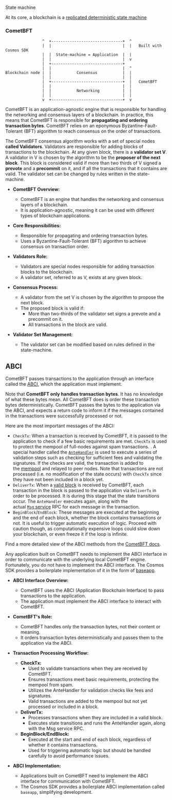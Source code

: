 State machine

At its core, a blockchain is a [replicated deterministic state machine](https://en.wikipedia.org/wiki/State_machine_replication)


### CometBFT

```
                ^  +-------------------------------+  ^
                |  |                               |  |   Built with Cosmos SDK
                |  |  State-machine = Application  |  |
                |  |                               |  v
                |  +-------------------------------+
                |  |                               |  ^
Blockchain node |  |           Consensus           |  |
                |  |                               |  |
                |  +-------------------------------+  |   CometBFT
                |  |                               |  |
                |  |           Networking          |  |
                |  |                               |  |
                v  +-------------------------------+  v
```

CometBFT is an application-agnostic engine that is responsible for handling the networking and consensus layers of a blockchain. In practice, this means that CometBFT is responsible for **propagating and ordering transaction bytes**. CometBFT relies on an eponymous Byzantine-Fault-Tolerant (BFT) algorithm to reach consensus on the order of transactions.

The CometBFT consensus algorithm works with a set of special nodes **called Validators**. Validators are responsible for adding blocks of transactions to the blockchain. At any given block, there is a **validator set V**. A validator in V is chosen by the algorithm to be the **proposer of the next block**. This block is considered valid if more than two thirds of V signed a **prevote** and a **precommit** on it, and if all the transactions that it contains are valid. The validator set can be changed by rules written in the state-machine.



-   **CometBFT Overview:**

    -   CometBFT is an engine that handles the networking and consensus layers of a blockchain.
    -   It is application-agnostic, meaning it can be used with different types of blockchain applications.
-   **Core Responsibilities:**

    -   Responsible for propagating and ordering transaction bytes.
    -   Uses a Byzantine-Fault-Tolerant (BFT) algorithm to achieve consensus on transaction order.
-   **Validators Role:**

    -   Validators are special nodes responsible for adding transaction blocks to the blockchain.
    -   A validator set, referred to as V, exists at any given block.
-   **Consensus Process:**

    -   A validator from the set V is chosen by the algorithm to propose the next block.
    -   The proposed block is valid if:
        -   More than two-thirds of the validator set signs a prevote and a precommit on it.
        -   All transactions in the block are valid.
-   **Validator Set Management:**

    -   The validator set can be modified based on rules defined in the state-machine.

ABCI
------------------------------------------------------------------------------------------------------

CometBFT passes transactions to the application through an interface called the [ABCI](https://docs.cometbft.com/v0.37/spec/abci/), which the application must implement.


Note that **CometBFT only handles transaction bytes**. It has no knowledge of what these bytes mean. All CometBFT does is order these transaction bytes deterministically. CometBFT passes the bytes to the application via the ABCI, and expects a return code to inform it if the messages contained in the transactions were successfully processed or not.

Here are the most important messages of the ABCI:

-   `CheckTx`: When a transaction is received by CometBFT, it is passed to the application to check if a few basic requirements are met. `CheckTx` is used to protect the mempool of full-nodes against spam transactions. . A special handler called the [`AnteHandler`](https://docs.cosmos.network/v0.50/learn/beginner/gas-fees#antehandler) is used to execute a series of validation steps such as checking for sufficient fees and validating the signatures. If the checks are valid, the transaction is added to the [mempool](https://docs.cometbft.com/v0.37/spec/p2p/messages/mempool) and relayed to peer nodes. Note that transactions are not processed (i.e. no modification of the state occurs) with `CheckTx` since they have not been included in a block yet.
-   `DeliverTx`: When a [valid block](https://docs.cometbft.com/v0.37/spec/core/data_structures#block) is received by CometBFT, each transaction in the block is passed to the application via `DeliverTx` in order to be processed. It is during this stage that the state transitions occur. The `AnteHandler` executes again, along with the actual [`Msg` service](https://docs.cosmos.network/v0.50/build/building-modules/msg-services) RPC for each message in the transaction.
-   `BeginBlock`/`EndBlock`: These messages are executed at the beginning and the end of each block, whether the block contains transactions or not. It is useful to trigger automatic execution of logic. Proceed with caution though, as computationally expensive loops could slow down your blockchain, or even freeze it if the loop is infinite.

Find a more detailed view of the ABCI methods from the [CometBFT docs](https://docs.cometbft.com/v0.37/spec/abci/).

Any application built on CometBFT needs to implement the ABCI interface in order to communicate with the underlying local CometBFT engine. Fortunately, you do not have to implement the ABCI interface. The Cosmos SDK provides a boilerplate implementation of it in the form of [baseapp](https://docs.cosmos.network/v0.50/learn/intro/sdk-design#baseapp).

-   **ABCI Interface Overview:**

    -   CometBFT uses the ABCI (Application Blockchain Interface) to pass transactions to the application.
    -   The application must implement the ABCI interface to interact with CometBFT.
-   **CometBFT's Role:**

    -   CometBFT handles only the transaction bytes, not their content or meaning.
    -   It orders transaction bytes deterministically and passes them to the application via the ABCI.
-   **Transaction Processing Workflow:**

    -   **CheckTx:**
        -   Used to validate transactions when they are received by CometBFT.
        -   Ensures transactions meet basic requirements, protecting the mempool from spam.
        -   Utilizes the AnteHandler for validation checks like fees and signatures.
        -   Valid transactions are added to the mempool but not yet processed or included in a block.
    -   **DeliverTx:**
        -   Processes transactions when they are included in a valid block.
        -   Executes state transitions and runs the AnteHandler again, along with the Msg service RPC.
    -   **BeginBlock/EndBlock:**
        -   Executed at the start and end of each block, regardless of whether it contains transactions.
        -   Used for triggering automatic logic but should be handled carefully to avoid performance issues.
-   **ABCI Implementation:**

    -   Applications built on CometBFT need to implement the ABCI interface for communication with CometBFT.
    -   The Cosmos SDK provides a boilerplate ABCI implementation called `baseapp`, simplifying development.
